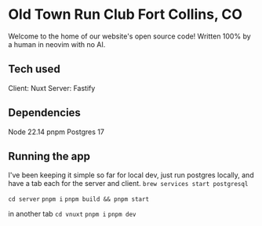 # Old Town Run Club Fort Collins, CO
Welcome to the home of our website's open source code! Written 100% by a human in neovim with no AI.

## Tech used
Client: Nuxt
Server: Fastify

## Dependencies
Node 22.14
pnpm
Postgres 17

## Running the app
I've been keeping it simple so far for local dev, just run postgres locally, and have a tab each for the server and client.
`brew services start postgresql`

`cd server`
`pnpm i`
`pnpm build && pnpm start`

in another tab
`cd vnuxt`
`pnpm i`
`pnpm dev`

